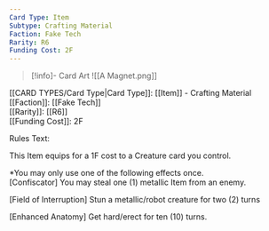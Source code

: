 ```yaml
---
Card Type: Item
Subtype: Crafting Material
Faction: Fake Tech
Rarity: R6
Funding Cost: 2F
---
```

> [!info]- Card Art
> ![[A Magnet.png]]

[[CARD TYPES/Card Type|Card Type]]: [[Item]] - Crafting Material  
[[Faction]]: [[Fake Tech]]  
[[Rarity]]: [[R6]]  
[[Funding Cost]]: 2F  

Rules Text:  

This Item equips for a 1F cost to a Creature card you control.  

*You may only use one of the following effects once.  
[Confiscator] You may steal one (1) metallic Item from an enemy.  

[Field of Interruption] Stun a metallic/robot creature for two (2) turns  

[Enhanced Anatomy] Get hard/erect for ten (10) turns.  